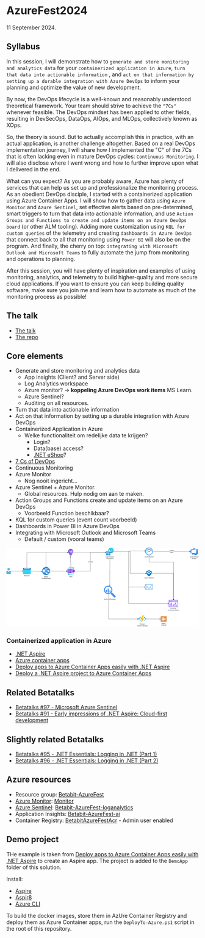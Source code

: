 # AzureFest2024

11 September 2024.

## Syllabus

In this session, I will demonstrate how to `generate and store monitoring and analytics data` for your `containerized application in Azure`, `turn that data into actionable information` , and `act on that information by setting up a durable integration with Azure DevOps` to inform your planning and optimize the value of new development.

By now, the DevOps lifecycle is a well-known and reasonably understood theoretical framework. Your team should strive to achieve the `"7Cs"` whenever feasible. The DevOps mindset has been applied to other fields, resulting in DevSecOps, DataOps, AIOps, and MLOps, collectively known as XOps.

So, the theory is sound. But to actually accomplish this in practice, with an actual application, is another challenge altogether. Based on a real DevOps implementation journey, I will share how I implemented the "C" of the 7Cs that is often lacking even in mature DevOps cycles: `Continuous Monitoring`. I will also disclose where I went wrong and how to further improve upon what I delivered in the end.

What can you expect? As you are probably aware, Azure has plenty of services that can help us set up and professionalize the monitoring process. As an obedient DevOps disciple, I started with a containerized application using Azure Container Apps. I will show how to gather data using `Azure Monitor` and `Azure Sentinel`, set effective alerts based on pre-determined, smart triggers to turn that data into actionable information, and use `Action Groups and Functions to create and update items on an Azure DevOps board` (or other ALM tooling). Adding more customization using `KQL for custom queries` of the telemetry and creating `dashboards in Azure DevOps` that connect back to all that monitoring using `Power BI` will also be on the program. And finally, the cherry on top: `integrating with Microsoft Outlook and Microsoft Teams` to fully automate the jump from monitoring and operations to planning.

After this session, you will have plenty of inspiration and examples of using monitoring, analytics, and telemetry to build higher-quality and more secure cloud applications. If you want to ensure you can keep building quality software, make sure you join me and learn how to automate as much of the monitoring process as possible!

## The talk

- [The talk](https://www.azurefest.nl/2024/session/achieving-continuous-monitoring-by-integrating-azure-and-azure-devops)
- [The repo](https://github.com/JelleFremery/AzureFest2024.git)

## Core elements

- Generate and store monitoring and analytics data
  - App insights (Client? and Server side)
  - Log Analytics workspace
  - Azure monitor? -> **koppeling Azure DevOps work items** MS Learn.
  - Azure Sentinel?
  - Auditing on all resources.
- Turn that data into actionable information
- Act on that information by setting up a durable integration with Azure DevOps
- Containerized Application in Azure
  - Welke functionaliteit om redelijke data te krijgen?
    - Login?
    - Data(base) access?
    - [.NET eShop](https://github.com/dotnet/eShop)?
- [7 Cs of DevOps](https://www.geeksforgeeks.org/devops-lifecycle/)
- Continuous Monitoring
- Azure Monitor
  - Nog nooit ingericht...
- Azure Sentinel + Azure Monitor.
  - Global resources. Hulp nodig om aan te maken.
- Action Groups and Functions create and update items on an Azure DevOps
  - Voorbeeld Function beschikbaar?
- KQL for custom queries (event count voorbeeld)
- Dashboards in Power BI in Azure DevOps
- Integrating with Microsoft Outlook and Microsoft Teams
  - Default / custom (vooral teams)

![overview](Overview.drawio.png)

### Containerized application in Azure

- [.NET Aspire](https://learn.microsoft.com/en-us/dotnet/aspire/)
- [Azure container apps](https://azure.microsoft.com/en-us/products/container-apps)
- [Deploy apps to Azure Container Apps easily with .NET Aspire](https://techcommunity.microsoft.com/t5/apps-on-azure-blog/deploy-apps-to-azure-container-apps-easily-with-net-aspire/ba-p/4032711)
- [Deploy a .NET Aspire project to Azure Container Apps](https://learn.microsoft.com/en-us/dotnet/aspire/deployment/azure/aca-deployment?tabs=visual-studio%2Clinux%2Cpowershell&pivots=azure-azd)

## Related Betatalks

- [Betatalks #97 - Microsoft Azure Sentinel](https://www.betabit.nl/betatalks-videos/betatalks-97-microsoft-azure-sentinel)
- [Betatalks #91 - Early impressions of .NET Aspire: Cloud-first development](https://www.betabit.nl/betatalks-videos/betatalks-91-early-impressions-of-net-aspire-cloud-first-development)

## Slightly related Betatalks

- [Betatalks #95 - .NET Essentials: Logging in .NET (Part 1)](https://www.betabit.nl/betatalks-videos/betatalks-95-net-essentials-logging-in-net-part-1)
- [Betatalks #96 - .NET Essentials: Logging in .NET (Part 2)](https://www.betabit.nl/betatalks-videos/betatalks-96-net-essentials-logging-in-net-part-2)

## Azure resources

- Resource group: [Betabit-AzureFest](https://portal.azure.com/?feature.tokencaching=true&feature.internalgraphapiversion=true#@betabitextranet.onmicrosoft.com/resource/subscriptions/0c714ab2-4eb7-414f-8b6d-9acf76aa80ca/resourceGroups/Betabit-AzureFest/overview)  
- [Azure Monitor](https://learn.microsoft.com/en-us/azure/azure-monitor/overview): [Monitor](https://portal.azure.com/#view/Microsoft_Azure_Monitoring/AzureMonitoringBrowseBlade/)
- [Azure Sentinel](https://learn.microsoft.com/en-us/azure/sentinel/overview?tabs=azure-portal): [Betabit-AzureFest-loganalytics](https://portal.azure.com/#view/Microsoft_Azure_Security_Insights/MainMenuBlade/~/0/id/%2Fsubscriptions%2F0c714ab2-4eb7-414f-8b6d-9acf76aa80ca%2Fresourcegroups%2Fbetabit-azurefest%2Fproviders%2Fmicrosoft.securityinsightsarg%2Fsentinel%2Fbetabit-azurefest-loganalytics)
- Application Insights: [Betabit-AzureFest-ai](https://portal.azure.com/#@betabitextranet.onmicrosoft.com/resource/subscriptions/0c714ab2-4eb7-414f-8b6d-9acf76aa80ca/resourceGroups/Betabit-AzureFest/providers/microsoft.insights/components/Betabit-AzureFest-ai/overview)
- Container Registry: [BetabitAzureFestAcr](https://portal.azure.com/#@betabitextranet.onmicrosoft.com/resource/subscriptions/0c714ab2-4eb7-414f-8b6d-9acf76aa80ca/resourcegroups/Betabit-AzureFest/providers/Microsoft.ContainerRegistry/registries/BetabitAzureFestAcr/overview) - Admin user enabled

## Demo project

THe example is taken from  [Deploy apps to Azure Container Apps easily with .NET Aspire](https://techcommunity.microsoft.com/t5/apps-on-azure-blog/deploy-apps-to-azure-container-apps-easily-with-net-aspire/ba-p/4032711) to create an Aspire app. The project is added to the `DemoApp` folder of this solution.

Install:

- [Aspire](https://learn.microsoft.com/en-us/dotnet/aspire/fundamentals/setup-tooling)
- [Aspir8](https://github.com/prom3theu5/aspirational-manifests)
- [Azure CLI](https://learn.microsoft.com/en-us/cli/azure/)

To build the docker images, store them in AzUre Container Registry and deploy them as Azure Container apps, run the `DeployTo-Azure.ps1` script in the root of this repository.
